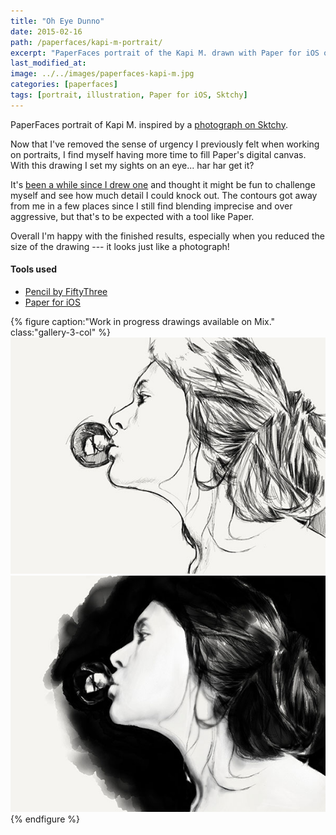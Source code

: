 ```yaml
---
title: "Oh Eye Dunno"
date: 2015-02-16
path: /paperfaces/kapi-m-portrait/
excerpt: "PaperFaces portrait of the Kapi M. drawn with Paper for iOS on an iPad."
last_modified_at: 
image: ../../images/paperfaces-kapi-m.jpg
categories: [paperfaces]
tags: [portrait, illustration, Paper for iOS, Sktchy]
---
```


PaperFaces portrait of Kapi M. inspired by a [photograph on Sktchy](https://sktchy.com/udfGaD).

Now that I've removed the sense of urgency I previously felt when working on portraits, I find myself having more time to fill Paper's digital canvas. With this drawing I set my sights on an eye... har har get it?

It's [been a while since I drew one](/tag/eye/) and thought it might be fun to challenge myself and see how much detail I could knock out. The contours got away from me in a few places since I still find blending imprecise and over aggressive, but that's to be expected with a tool like Paper.

Overall I'm happy with the finished results, especially when you reduced the size of the drawing --- it looks just like a photograph!

#### Tools used

- [Pencil by FiftyThree](https://www.amazon.com/FiftyThree-Digital-Stylus-Pencil-iPhone/dp/B01JJBUYR4/ref=as_li_ss_tl?keywords=pencil+53&qid=1550586265&s=gateway&sr=8-3&linkCode=ll1&tag=mademist-20&linkId=0134793cb840affff60f2e45a7f64678&language=en_US)
- [Paper for iOS](https://paper.bywetransfer.com/)

{% figure caption:"Work in progress drawings available on Mix." class:"gallery-3-col" %}
  <a href="https://mix.fiftythree.com/11098-Michael-Rose/2075207"><img src="../../images/paperfaces-kalani-o-process-1-600.jpg" alt="Work in process screenshot"></a>
  <a href="https://mix.fiftythree.com/11098-Michael-Rose/2086067"><img src="../../images/paperfaces-kalani-o-process-2-600.jpg" alt="Work in process screenshot"></a>
  {% endfigure %}
